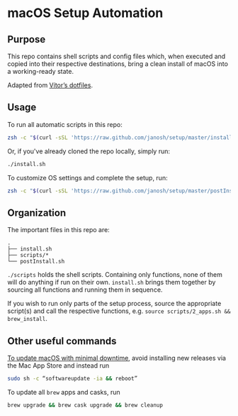 # macOS Setup Automation

## Purpose

This repo contains shell scripts and config files which, when executed and copied into their respective destinations, bring a clean install of macOS into a working-ready state.

Adapted from [Vítor’s dotfiles](https://github.com/vitorgalvao/dotfiles).

## Usage

To run all automatic scripts in this repo:

```sh
zsh -c "$(curl -sSL 'https://raw.github.com/janosh/setup/master/install.sh')"
```

Or, if you've already cloned the repo locally, simply run:

```sh
./install.sh
```

To customize OS settings and complete the setup, run:

```sh
zsh -c "$(curl -sSL 'https://raw.github.com/janosh/setup/master/postInstall.sh')"
```

## Organization

The important files in this repo are:

```text
.
├── install.sh
├── scripts/*
└── postInstall.sh
```

`./scripts` holds the shell scripts. Containing only functions, none of them will do anything if run on their own. `install.sh` brings them together by sourcing all functions and running them in sequence.

If you wish to run only parts of the setup process, source the appropriate script(s) and call the respective functions, e.g. `source scripts/2_apps.sh && brew_install`.

## Other useful commands

[To update macOS with minimal downtime](https://9to5mac.com/2017/07/20/how-to-update-mac-using-terminal), avoid installing new releases via the Mac App Store and instead run

```sh
sudo sh -c “softwareupdate -ia && reboot”
```

To update all `brew` apps and casks, run

```sh
brew upgrade && brew cask upgrade && brew cleanup
```
